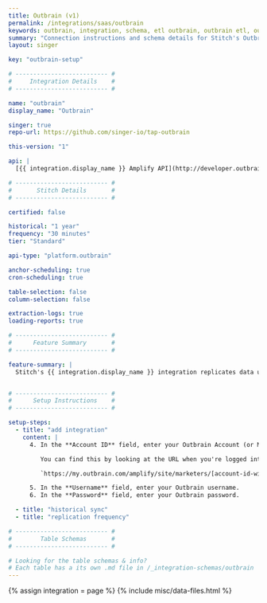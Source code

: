 ```yaml
---
title: Outbrain (v1)
permalink: /integrations/saas/outbrain
keywords: outbrain, integration, schema, etl outbrain, outbrain etl, outbrain schema
summary: "Connection instructions and schema details for Stitch's Outbrain integration."
layout: singer

key: "outbrain-setup"

# -------------------------- #
#     Integration Details    #
# -------------------------- #

name: "outbrain"
display_name: "Outbrain"

singer: true
repo-url: https://github.com/singer-io/tap-outbrain

this-version: "1"

api: |
  [{{ integration.display_name }} Amplify API](http://developer.outbrain.com/home-page/amplify-api/){:target="new"}

# -------------------------- #
#       Stitch Details       #
# -------------------------- #

certified: false

historical: "1 year"
frequency: "30 minutes"
tier: "Standard"

api-type: "platform.outbrain"

anchor-scheduling: true
cron-scheduling: true

table-selection: false
column-selection: false

extraction-logs: true
loading-reports: true

# -------------------------- #
#      Feature Summary       #
# -------------------------- #

feature-summary: |
  Stitch's {{ integration.display_name }} integration replicates data using the {{ integration.api | flatify | strip }}. Refer to the [Schema](#schema) section for a list of objects available for replication.


# -------------------------- #
#      Setup Instructions    #
# -------------------------- #

setup-steps:
  - title: "add integration"
    content: |
      4. In the **Account ID** field, enter your Outbrain Account (or Marketer) ID. 

         You can find this by looking at the URL when you're logged into your Outbrain account. The Account ID looks something like this: `0f4b02153ee75f3c9dc4fc128ab041962` and is located between `marketers` and `campaigns`, if you're looking at the Overview dashboard:

         `https://my.outbrain.com/amplify/site/marketers/[account-id-will-be-here]/campaigns/overview`

      5. In the **Username** field, enter your Outbrain username.
      6. In the **Password** field, enter your Outbrain password.

  - title: "historical sync"
  - title: "replication frequency"

# -------------------------- #
#        Table Schemas       #
# -------------------------- #

# Looking for the table schemas & info?
# Each table has a its own .md file in /_integration-schemas/outbrain
---
```

{% assign integration = page %}
{% include misc/data-files.html %}